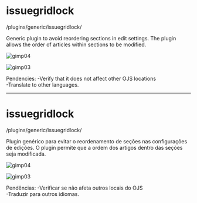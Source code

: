 <h1><b>issuegridlock</b></h1>

/plugins/generic/issuegridlock/

Generic plugin to avoid reordering sections in edit settings. The plugin allows the order of articles within sections to be modified.

![gimp04](https://user-images.githubusercontent.com/114300053/226922254-f1558e40-55d7-4043-b052-141fd57dbd83.png)


![gimp03](https://user-images.githubusercontent.com/114300053/226921479-8e0a3849-b47d-4920-b76b-5759db805811.png)

Pendencies:
-Verify that it does not affect other OJS locations<br>
-Translate to other languages.
<hr>
<h1><b>issuegridlock</b></h1>

/plugins/generic/issuegridlock/

Plugin genérico para evitar o reordenamento de seções nas configurações de edições. O plugin permite que a ordem dos artigos dentro das seções seja modificada. 

![gimp04](https://user-images.githubusercontent.com/114300053/226922254-f1558e40-55d7-4043-b052-141fd57dbd83.png)


![gimp03](https://user-images.githubusercontent.com/114300053/226921479-8e0a3849-b47d-4920-b76b-5759db805811.png)

Pendências:
-Verificar se não afeta outros locais do OJS<br>
-Traduzir para outros idiomas.



